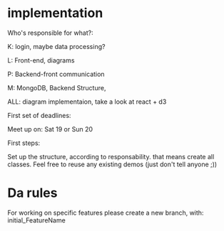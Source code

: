 # implementation

Who's responsible for what?:

K: login, maybe data processing?

L: Front-end, diagrams

P: Backend-front communication

M: MongoDB, Backend Structure,

ALL: diagram implementaion, take a look at react + d3

First set of deadlines:

Meet up on: Sat 19 or Sun 20


First steps:

Set up the structure, according to responsability. that means create all classes.  Feel free to reuse any existing demos (just don't tell anyone ;))

# Da rules
For working on specific features please create a new branch, with: initial_FeatureName
